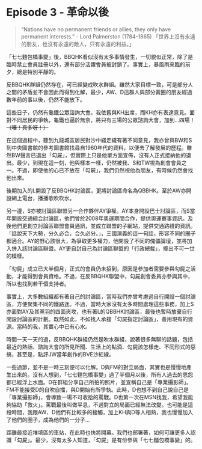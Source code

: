 # Episode 3 - 革命以後
> “Nations have no permanent friends or allies, they only have permanent interests.” - Lord Palmerston (1784-1865)
>「世界上沒有永遠的朋友，也沒有永遠的敵人，只有永遠的利益。」

「七七麵包橋事變」後，BBQHK看似沒有太多事情發生，一切貌似正常，除了是臨時禁止會員註冊以外，還有部分活躍會員被封鎖了。事實上，暴風雨來臨的前夕，總是特別平靜的。

反BBQHK群組仍然存在，可已經變成吹水群組。雖然大家目標一致，可是部分人之間的矛盾並不會因此而得到化解，最少，AW、D這群人與部分黃圈的朋友經過數年前的事以後，仍然不能放下。

這些日子，仍然有龜鐵公眾諮詢大會。我依舊與KH出席，而KH亦有表達意見。面對不同居民的爭執，龜鐵也逼於無奈，將只有三場的公眾諮詢大會，加到...四場！~~（嘩！真多呀！）~~

在這個過程中，聽到九龍城區居民對沙中綫走綫有著不同意見，我亦曾與BW和S到中央圖書館的參考圖書館找尋自1960年代的資料，以便去了解發展的歷程。雖然BW聲言已退出「勾屍」，但實際上只是他單方面宣佈，沒有人正式接納他的退出。最少，到現在這一刻，他與樣本一樣，仍然被我、S和TW視為創會會員之一。不過，即使他的心已不放在「勾屍」，我們仍然視他為朋友，有時候仍然會找他出來。

後期加入的L開設了反BBQHK討論區，更將討論區命名為QBBHK。至於AW亦開設網上電台，播播歌吹吹水。

另一邊，S亦被討論區聯盟另一合作夥伴AY爭權。AY本身開設巴士討論區，而S當年開設交通綜合討論區，他們曾於2008年奧運期間合作，提供奧運賽事資訊。及後他們更創立討論區聯盟會員通訊，並成立聯盟的子網站，提供交通路綫的資訊。「話說天下大勢，分久必合，合久必分。」，三國演義的這一句話，形容不同的圈子都適合。AY的野心該很大，為爭取更多權力，他開設了不同的傀儡論壇，並將加入併入該討論區聯盟。AY更自封自己為討論區聯盟的「行政總裁」，擺出不可一世的模樣。

「勾屍」成立已大半個月，正式的會員仍未招到，原因是參加者需要參與勾屍之活動，才能得到會員資格。不過，在反BBQHK聯盟中，勾屍創會委員亦參與其中，所以也找到若干個支持者。

事實上，大多數組織都有著自己的討論區，當時我們亦曾考慮過自行開設一個討論區，方便聚集不同的鐵路迷。不過，當時大家沒有太多時間處理這些事務，加上S亦面對AY及其黨羽的四面夾攻，也有著L的QBBHK討論區，最後也暫時放棄自行開設討論區的計劃。既然如此，不如找人承接「勾屍指定討論區」，善用現有的資源。當時的我，其實心中已有心水。

時間一天一天的過，反BBQHK群組仍然是吹水群組，說著很多無聊的話題，包括最近的熱話、諮詢大會的所見所聞、生活上的點滴、勾屍該怎樣走、不同形式的惡搞，甚至是，點評JW當年創作的BVE沙紅線。

一些過節，並不是一時三刻便可以化解。D與FM的對立局面，其實也是慢慢地產生出來的。沒有人想到，「七七麵包橋事變」過了半個月以後，所有人過去的恩怨都已經浮上水面。D在群組分享自己所拍的照片，並宣稱自己是「專業攝影師」。FM不能接受D的自吹自擂，與D開始有所爭執。此時，D也想不到自己說自己是「專業攝影師」，會導致一場不可收拾的罵戰。D也第一次在MSN找我，希望我能夠協助「救火」。罵戰最後叫做平息，不過對立的局面已經無法改變。也可能是這段時間，我跟AW、D他們有比較多的接觸，加上KH與D等人相熟，我也慢慢加入了他們的圈子，成為他們的一分子...

距離最接近堆填區的車站，在此時也快將開幕。我們也部署著，如何可讓更多人認識「勾屍」。最少，沒有太多人知道，「勾屍」是有份參與「七七麵包橋事變」的。
